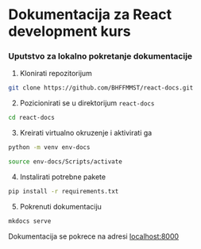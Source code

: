 # Dokumentacija za React development kurs

### Uputstvo za lokalno pokretanje dokumentacije
1. Klonirati repozitorijum
```bash
git clone https://github.com/BHFFMMST/react-docs.git
```

2. Pozicionirati se u direktorijum `react-docs`
```bash
cd react-docs
```

3. Kreirati virtualno okruzenje i aktivirati ga
```bash
python -m venv env-docs

source env-docs/Scripts/activate
```

4. Instalirati potrebne pakete
```bash
pip install -r requirements.txt
```

5. Pokrenuti dokumentaciju
```bash
mkdocs serve
```

Dokumentacija se pokrece na adresi [localhost:8000](localhost:8000)